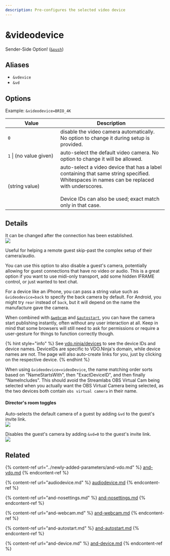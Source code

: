```yaml
---
description: Pre-configures the selected video device
---
```


# \&videodevice

Sender-Side Option! ([`&push`](push.md))

## Aliases

* `&vdevice`
* `&vd`

## Options

Example: `&videodevice=BRIO_4K`

<table><thead><tr><th width="150">Value</th><th>Description</th></tr></thead><tbody><tr><td><code>0</code></td><td>disable the video camera automatically. No option to change it during setup is provided.</td></tr><tr><td><code>1</code> | (no value given)</td><td>auto-select the default video camera. No option to change it will be allowed.</td></tr><tr><td>(string value)</td><td>auto-select a video device that has a label containing that same string specified. Whitespaces in names can be replaced with underscores.<br><br>Device IDs can also be used; exact match only in that case.</td></tr></tbody></table>

## Details

It can be changed after the connection has been established.\
![](<../.gitbook/assets/image (101).png>)

Useful for helping a remote guest skip-past the complex setup of their camera/audio.

You can use this option to also disable a guest's camera, potentially allowing for guest connections that have no video or audio. This is a great option if you want to use midi-only transport, add some hidden IFRAME control, or just wanted to text chat.

For a device like an iPhone, you can pass a string value such as `&videodevice=back` to specify the back camera by default. For Android, you might try `rear` instead of `back`, but it will depend on the name the manufacture gave the camera.

When combined with [`&webcam`](and-webcam.md) and [`&autostart`](and-autostart.md), you can have the camera start publishing instantly, often without any user interaction at all. Keep in mind that some browsers will still need to ask for permissions or require a user-gesture for things to function correctly though.

{% hint style="info" %}
See [vdo.ninja/devices](https://vdo.ninja/devices) to see the device IDs and device names. DeviceIDs are specific to VDO.Ninja's domain, while device names are not. The page will also auto-create links for  you, just by clicking on the respective device.
{% endhint %}

When using `&videodevice=videoDevice`, the name matching order sorts based on "NameStartsWith", then "ExactDeviceID", and then finally "NameIncludes". This should avoid the Streamlabs OBS Virtual Cam being selected when you actually want the OBS Virtual Camera being selected, as the two devices both contain `obs virtual camera` in their name.

#### Director's room toggles

Auto-selects the default camera of a guest by adding `&vd` to the guest's invite link.\
![](<../.gitbook/assets/image (126).png>)

Disables the guest's camera by adding `&vd=0` to the guest's invite link.\
![](<../.gitbook/assets/image (122) (2).png>)

## Related

{% content-ref url="../newly-added-parameters/and-vdo.md" %}
[and-vdo.md](../newly-added-parameters/and-vdo.md)
{% endcontent-ref %}

{% content-ref url="audiodevice.md" %}
[audiodevice.md](audiodevice.md)
{% endcontent-ref %}

{% content-ref url="and-nosettings.md" %}
[and-nosettings.md](and-nosettings.md)
{% endcontent-ref %}

{% content-ref url="and-webcam.md" %}
[and-webcam.md](and-webcam.md)
{% endcontent-ref %}

{% content-ref url="and-autostart.md" %}
[and-autostart.md](and-autostart.md)
{% endcontent-ref %}

{% content-ref url="and-device.md" %}
[and-device.md](and-device.md)
{% endcontent-ref %}

